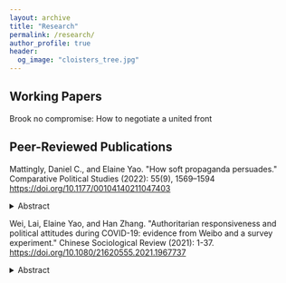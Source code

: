 ```yaml
---
layout: archive
title: "Research"
permalink: /research/
author_profile: true
header:
  og_image: "cloisters_tree.jpg"
---
```

## Working Papers
Brook no compromise: How to negotiate a united front

## Peer-Reviewed Publications 

Mattingly, Daniel C., and Elaine Yao. "How soft propaganda persuades." Comparative Political Studies (2022): 55(9), 1569–1594  https://doi.org/10.1177/00104140211047403 
<details><summary>Abstract</summary>
<p>
An influential body of scholarship argues that authoritarian regimes design "hard" propaganda that is intentionally heavy-handed in order to signal regime power. In this study, by contrast, we link the power of propaganda to the emotional power of “soft” propaganda such as television dramas and viral social media content. We conduct a series of experiments in which we expose over 6,800 respondents in China to real propaganda videos drawn from television dramas, state-backed social media accounts, and state-run newscasts, each containing nationalist messages favored by the Chinese Communist Party. In contrast to theories that propaganda is unpersuasive, we show that propaganda effectively manipulates anger as well as anti-foreign sentiment and behavior, with heightened anti-foreign attitudes persisting up to a week. However, we also find that nationalist propaganda has no effect on perceptions of Chinese government performance or on self-reported willingness to protest against the state.
</p>
</details>

Wei, Lai, Elaine Yao, and Han Zhang. "Authoritarian responsiveness and political attitudes during COVID-19: evidence from Weibo and a survey experiment." Chinese Sociological Review (2021): 1-37. https://doi.org/10.1080/21620555.2021.1967737
<details><summary>Abstract</summary>
<p>
How do citizens react to authoritarian responsiveness? To investigate this question, we study how Chinese citizens reacted to a novel government initiative which enabled social media users to publicly post requests for COVID-related medical assistance. To understand the effect of this initiative on public perceptions of government effectiveness, we employ a two-part empirical strategy. First, we conduct a survey experiment in which we directly expose subjects to real help-seeking posts, in which we find that viewing posts did not improve subjects' ratings of government effectiveness, and in some cases worsened them. Second, we analyze over 10,000 real-world Weibo posts to understand the political orientation of the discourse around help-seekers. We find that negative and politically critical posts far outweighed positive and laudatory posts, complementing our survey experiment results. To contextualize our results, we develop a theoretic framework to understand the effects of different types of responsiveness on citizens' political attitudes. We suggest that citizens' negative reactions in this case were primarily influenced by public demands for help, which illuminated existing problems and failures of governance. 
</details>
